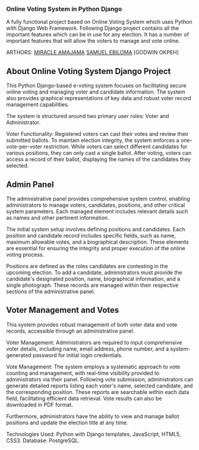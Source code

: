 ### Online Voting System in Python Django ###



A fully functional project based on Online Voting System which uses Python with Django Web Framework. Following  Django project contains all the important features which can be in use for any election. It has a number of important features that will allow the voters to manage and vote online.



ARTHORS: [MIRACLE AMAJAMA](https://github.com/iceking-fct)
         [SAMUEL EBILOMA]()
         [GODWIN OKPEH]




## About Online Voting System Django Project ##

This Python Django-based e-voting system focuses on facilitating secure online voting and managing voter and candidate information. The system also provides graphical representations of key data and robust voter record management capabilities.

The system is structured around two primary user roles: Voter and Administrator.

Voter Functionality: Registered voters can cast their votes and review their submitted ballots. To maintain election integrity, the system enforces a one-vote-per-voter restriction. While voters can select different candidates for various positions, they can only cast a single ballot. After voting, voters can access a record of their ballot, displaying the names of the candidates they selected.




## Admin Panel ##

The administrative panel provides comprehensive system control, enabling administrators to manage voters, candidates, positions, and other critical system parameters. Each managed element includes relevant details such as names and other pertinent information.

The initial system setup involves defining positions and candidates. Each position and candidate record includes specific fields, such as name, maximum allowable votes, and a biographical description. These elements are essential for ensuring the integrity and proper execution of the online voting process.

Positions are defined as the roles candidates are contesting in the upcoming election. To add a candidate, administrators must provide the candidate's designated position, name, biographical information, and a single photograph. These records are managed within their respective sections of the administrative panel.



## Voter Management and Votes ##

This system provides robust management of both voter data and vote records, accessible through an administrative panel.

Voter Management: Administrators are required to input comprehensive voter details, including name, email address, phone number, and a system-generated password for initial login credentials.

Vote Management: The system employs a systematic approach to vote counting and management, with real-time visibility provided to administrators via their panel. Following vote submission, administrators can generate detailed reports listing each voter's name, selected candidate, and the corresponding position. These reports are searchable within each data field, facilitating efficient data retrieval. Vote results can also be downloaded in PDF format.

Furthermore, administrators have the ability to view and manage ballot positions and update the election title at any time.




Technologies Used:	Python with Django templates, JavaScript, HTML5, CSS3.
Database:	PostgreSQL.
